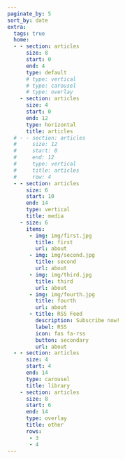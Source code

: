 ```yaml
---
paginate_by: 5
sort_by: date
extra:
  tags: true
  home:
  - - section: articles
      size: 8
      start: 0
      end: 4
      type: default
      # type: vertical
      # type: carousel
      # type: overlay
    - section: articles
      size: 4
      start: 0
      end: 12
      type: horizontal
      title: articles
  # - - section: articles
  #     size: 12 
  #     start: 0
  #     end: 12
  #     type: vertical
  #     title: articles
  #     row: 4
  - - section: articles
      size: 6
      start: 10
      end: 14
      type: vertical
      title: media
    - size: 6
      items: 
       - img: img/first.jpg
         title: first
         url: about
       - img: img/second.jpg
         title: second
         url: about
       - img: img/third.jpg
         title: third
         url: about
       - img: img/fourth.jpg
         title: fourth
         url: about
       - title: RSS Feed
         description: Subscribe now!
         label: RSS
         icon: fas fa-rss
         button: secondary
         url: about
  - - section: articles
      size: 4
      start: 4
      end: 14
      type: carousel
      title: library
    - section: articles
      size: 8
      start: 6
      end: 14
      type: overlay 
      title: other
      rows:
       - 3
       - 4
---
```

